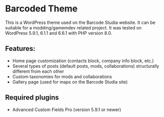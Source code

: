 # Barcoded Theme

This is a WordPress theme used on the Barcode Studia website. It can be suitable for a modding/gamemdev related project. It was tested on WordPress 5.9.1, 6.1.1 and 6.6.1 with PHP version 8.0. 
## Features:
* Home page customization (contacts block, company info block, etc.) 
* Several types of posts (default posts, mods, collaborations) structurally different from each other
* Custom taxonomies for mods and collaborations
* Gallery page (used for maps on the Barcode Studia site)

## Required plugins
* Advanced Custom Fields Pro (version 5.9.1 or newer)
